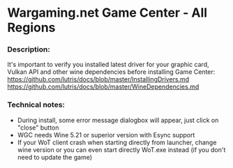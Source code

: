 # Wargaming.net Game Center - All Regions

### Description:
It's important to verify you installed latest driver for your graphic card, Vulkan API and other wine dependencies before installing Game Center: 
https://github.com/lutris/docs/blob/master/InstallingDrivers.md
https://github.com/lutris/docs/blob/master/WineDependencies.md


### Technical notes:
- During install, some error message dialogbox will appear, just click on "close" button
- WGC needs Wine 5.21 or superior version with Esync support
- If your WoT client crash when starting directly from launcher, change wine version or you can even start directly WoT.exe instead (if you don't need to update the game)
